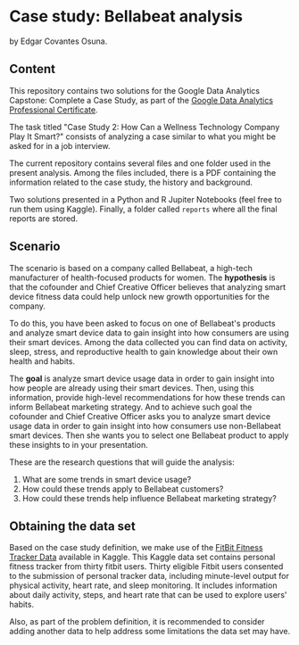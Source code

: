 # Case study: Bellabeat analysis

by Edgar Covantes Osuna.

## Content

This repository contains two solutions for the Google Data Analytics Capstone: Complete a Case Study, as part of the [Google Data Analytics Professional Certificate](https://www.coursera.org/professional-certificates/google-data-analytics).

The task titled "Case Study 2: How Can a Wellness Technology Company Play It Smart?" consists of analyzing a case similar to what you might be asked for in a job interview.

The current repository contains several files and one folder used in the present analysis. Among the files included, there is a PDF containing the information related to the case study, the history and background. 

Two solutions presented in a Python and R Jupiter Notebooks (feel free to run them using Kaggle). Finally, a folder called `reports` where all the final reports are stored.

## Scenario

The scenario is based on a company called Bellabeat, a high-tech manufacturer of health-focused products for women. The **hypothesis** is that the cofounder and Chief Creative Officer believes that analyzing smart
device fitness data could help unlock new growth opportunities for the company.

To do this, you have been asked to focus on one of Bellabeat's products and analyze smart device data to gain insight into how consumers are using their smart devices. Among the data collected you can find data on activity, sleep, stress, and reproductive health to gain knowledge about their own health and habits.

The **goal** is analyze smart device usage data in order to gain insight into how people are already using their smart devices. Then, using this information, provide high-level recommendations for how these trends can inform Bellabeat marketing strategy. And to achieve such goal the cofounder and Chief Creative Officer asks you to analyze smart device usage data in order to gain insight into how consumers use non-Bellabeat smart devices. Then she wants you to select one Bellabeat product to apply these insights to in your presentation.

These are the research questions that will guide the analysis:

1. What are some trends in smart device usage?
2. How could these trends apply to Bellabeat customers?
3. How could these trends help influence Bellabeat marketing strategy?
   
## Obtaining the data set

Based on the case study definition, we make use of the [FitBit Fitness Tracker Data](https://www.kaggle.com/datasets/arashnic/fitbit) available in Kaggle. This Kaggle data set contains personal fitness tracker from thirty fitbit users. Thirty eligible Fitbit users consented to the submission of personal tracker data, including minute-level output for physical activity, heart rate, and sleep monitoring. It includes information about daily activity, steps, and heart rate that can be used to explore users' habits.

Also, as part of the problem definition, it is recommended to consider adding another data to help address some limitations the data set may have.
